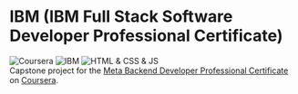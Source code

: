 # IBM (IBM Full Stack Software Developer Professional Certificate)
![Coursera](https://img.shields.io/badge/Coursera-0747a6?style=flat&logo=coursera&logoColor=white)
![IBM](https://www.nccareerlaunch.org/content/images/500x1000/627fd2da0a039.png)
![HTML & CSS & JS ](https://img.shields.io/badge/Django-092e20?style=flat&logo=django&logoColor=white)  
Capstone project for the [Meta Backend Developer Professional Certificate](https://www.coursera.org/#:~:text=IBM%20Full%20Stack%20Software%20Developer%20Professional%20Certificate) on [Coursera](https://www.coursera.org/).  
